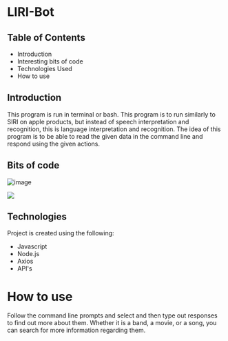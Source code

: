 # LIRI-Bot

## Table of Contents
* Introduction
* Interesting bits of code
* Technologies Used
* How to use

## Introduction
This program is run in terminal or bash. This program is to run similarly to SIRI on apple products, but instead of speech interpretation and recognition, this is language interpretation and recognition. The idea of this program is to be able to read the given data in the command line and respond using the given actions.

## Bits of code 
![image](https://user-images.githubusercontent.com/22464607/70209765-f4e21300-16e5-11ea-9f77-69bc08412a01.png)

![](name-of-giphy.gif)
## Technologies
Project is created using the following:
* Javascript
* Node.js
* Axios
* API's

# How to use
Follow the command line prompts and select and then type out responses to find out more about them. Whether it is a band, a movie, or a song, you can search for more information regarding them. 

	